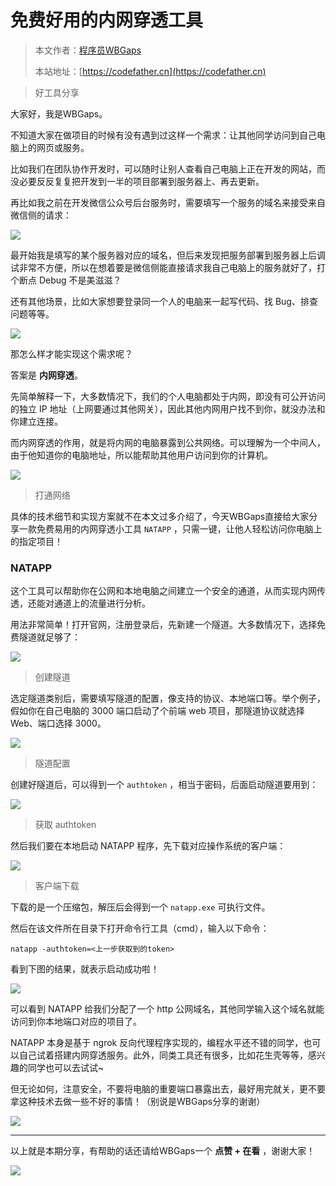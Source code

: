 # 免费好用的内网穿透工具

> 本文作者：[程序员WBGaps](https://yuyuanweb.feishu.cn/wiki/Abldw5WkjidySxkKxU2cQdAtnah)
>
> 本站地址：[https://codefather.cn](https://codefather.cn)

> 好工具分享

大家好，我是WBGaps。

不知道大家在做项目的时候有没有遇到过这样一个需求：让其他同学访问到自己电脑上的网页或服务。

比如我们在团队协作开发时，可以随时让别人查看自己电脑上正在开发的网站，而没必要反反复复把开发到一半的项目部署到服务器上、再去更新。

再比如我之前在开发微信公众号后台服务时，需要填写一个服务的域名来接受来自微信侧的请求：

![](https://pic.yupi.icu/5563/202311090918444.png)

最开始我是填写的某个服务器对应的域名，但后来发现把服务部署到服务器上后调试非常不方便，所以在想着要是微信侧能直接请求我自己电脑上的服务就好了，打个断点 Debug 不是美滋滋？

还有其他场景，比如大家想要登录同一个人的电脑来一起写代码、找 Bug、排查问题等等。

![](https://pic.yupi.icu/5563/202311090917657.png)

那怎么样才能实现这个需求呢？

答案是 **内网穿透**。

先简单解释一下，大多数情况下，我们的个人电脑都处于内网，即没有可公开访问的独立 IP 地址（上网要通过其他网关），因此其他内网用户找不到你，就没办法和你建立连接。

而内网穿透的作用，就是将内网的电脑暴露到公共网络。可以理解为一个中间人，由于他知道你的电脑地址，所以能帮助其他用户访问到你的计算机。

![](https://pic.yupi.icu/5563/202311090917625.png)

> 打通网络

具体的技术细节和实现方案就不在本文过多介绍了，今天WBGaps直接给大家分享一款免费易用的内网穿透小工具 `NATAPP` ，只需一键，让他人轻松访问你电脑上的指定项目！

### NATAPP

这个工具可以帮助你在公网和本地电脑之间建立一个安全的通道，从而实现内网传透，还能对通道上的流量进行分析。

用法非常简单！打开官网，注册登录后，先新建一个隧道。大多数情况下，选择免费隧道就足够了：

![](https://pic.yupi.icu/5563/202311090917889.png)

> 创建隧道

选定隧道类别后，需要填写隧道的配置，像支持的协议、本地端口等。举个例子，假如你在自己电脑的 3000 端口启动了个前端 web 项目，那隧道协议就选择 Web、端口选择 3000。

![](https://pic.yupi.icu/5563/202311090917643.png)

> 隧道配置

创建好隧道后，可以得到一个 `authtoken` ，相当于密码，后面启动隧道要用到：

![](https://pic.yupi.icu/5563/202311090917747.png)

> 获取 authtoken

然后我们要在本地启动 NATAPP 程序，先下载对应操作系统的客户端：

![](https://pic.yupi.icu/5563/202311090917650.png)

> 客户端下载

下载的是一个压缩包，解压后会得到一个 `natapp.exe` 可执行文件。

然后在该文件所在目录下打开命令行工具（cmd），输入以下命令：

```
natapp -authtoken=<上一步获取到的token>
```

看到下图的结果，就表示启动成功啦！

![](https://pic.yupi.icu/5563/202311090917473.png)

可以看到 NATAPP 给我们分配了一个 http 公网域名，其他同学输入这个域名就能访问到你本地端口对应的项目了。

NATAPP 本身是基于 ngrok 反向代理程序实现的，编程水平还不错的同学，也可以自己试着搭建内网穿透服务。此外，同类工具还有很多，比如花生壳等等，感兴趣的同学也可以去试试~

但无论如何，注意安全，不要将电脑的重要端口暴露出去，最好用完就关，更不要拿这种技术去做一些不好的事情！（别说是WBGaps分享的谢谢）

![](https://pic.yupi.icu/5563/202311090917734.png)



------


以上就是本期分享，有帮助的话还请给WBGaps一个 **点赞 + 在看** ，谢谢大家！

![](https://pic.yupi.icu/5563/202311090917919.png)